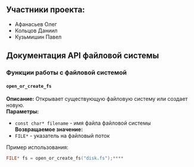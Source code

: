 ## Участники проекта:
- Афанасьев Олег
- Кольцов Даниил
- Кузьмишин Павел

## Документация API файловой системы

### Функции работы с файловой системой

#### `open_or_create_fs`
**Описание:** Открывает существующую файловую систему или создает новую.  
**Параметры:**
- `const char* filename` - имя файла файловой системы  
**Возвращаемое значение:**
- `FILE*` - указатель на файловый поток

Пример использования:
```c
FILE* fs = open_or_create_fs("disk.fs");****
